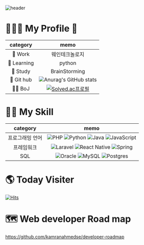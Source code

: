 ![header](https://capsule-render.vercel.app/api?type=wave&color=auto&height=300&section=header&text=Zundal_github&fontSize=90)



# 🧑🏻‍💻 My Profile 🔰
|category|memo|
|:---:|:---:|
|🔭 Work|웨인테크놀로지|
|🌱 Learning|python|
|👯 Study|BrainStorming|
|🐙 Git hub|![Anurag's GitHub stats](https://github-readme-stats.vercel.app/api?username=Zundal&&show_icons=true&theme=merko)|
|🧗🏻 BoJ|[![Solved.ac프로필](http://mazassumnida.wtf/api/v2/generate_badge?boj=zeros003)](https://solved.ac/zeros003)|

# 🙆🏻 My Skill
|category|memo|
|:---:|:---:|
|프로그래밍 언어|![PHP](https://img.shields.io/badge/php-%23777BB4.svg?style=for-the-badge&logo=php&logoColor=white) ![Python](https://img.shields.io/badge/python-3670A0?style=for-the-badge&logo=python&logoColor=ffdd54) ![Java](https://img.shields.io/badge/java-%23ED8B00.svg?style=for-the-badge&logo=java&logoColor=white) ![JavaScript](https://img.shields.io/badge/javascript-%23323330.svg?style=for-the-badge&logo=javascript&logoColor=%23F7DF1E)|
|프레임워크|![Laravel](https://img.shields.io/badge/laravel-%23FF2D20.svg?style=for-the-badge&logo=laravel&logoColor=white) ![React Native](https://img.shields.io/badge/react_native-%2320232a.svg?style=for-the-badge&logo=react&logoColor=%2361DAFB) ![Spring](https://img.shields.io/badge/spring-%236DB33F.svg?style=for-the-badge&logo=spring&logoColor=white) 
|SQL|![Oracle](https://img.shields.io/badge/Oracle-F80000?style=for-the-badge&logo=oracle&logoColor=white) ![MySQL](https://img.shields.io/badge/mysql-%2300f.svg?style=for-the-badge&logo=mysql&logoColor=white) ![Postgres](https://img.shields.io/badge/postgres-%23316192.svg?style=for-the-badge&logo=postgresql&logoColor=white)   

# 🌎 Today Visiter
[![Hits](https://hits.seeyoufarm.com/api/count/incr/badge.svg?url=https%3A%2F%2Fgithub.com%2Fgjbae1212%2Fhit-counter)](https://hits.seeyoufarm.com) 

# 🗺 Web developer Road map
https://github.com/kamranahmedse/developer-roadmap
